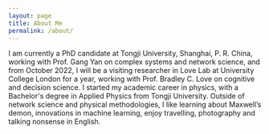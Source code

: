 ```yaml
---
layout: page
title: About Me
permalink: /about/
---
```

I am currently a PhD candidate at Tongji University, Shanghai, P. R. China, working with Prof. Gang Yan on complex systems and network science, and from October 2022, I will be a visiting researcher in Love Lab at University College London for a year, working with Prof. Bradley C. Love on cognitive and decision science.  I started my academic career in physics, with a Bachelor's degree in Applied Physics from Tongji University.  Outside of network science and physical methodologies, I like learning about Maxwell’s demon, innovations in machine learning, enjoy travelling, photography and talking nonsense in English.
<br>
<br>
